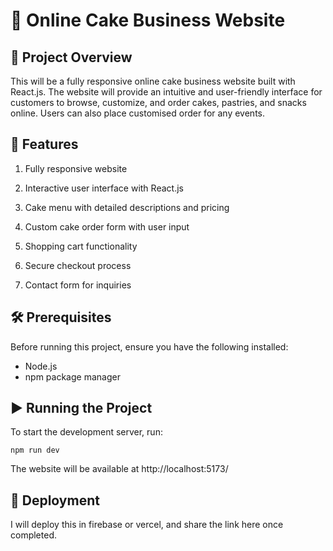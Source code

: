 # 🍰 Online Cake Business Website

## 📌 Project Overview

This will be a fully responsive online cake business website built with React.js. The website will provide an intuitive and user-friendly interface for customers to browse, customize, and order cakes, pastries, and snacks online. Users can also place customised order for any events.

## 🚀 Features

1. Fully responsive website

2. Interactive user interface with React.js

3. Cake menu with detailed descriptions and pricing

4. Custom cake order form with user input

5. Shopping cart functionality

6. Secure checkout process

7. Contact form for inquiries

## 🛠️ Prerequisites

Before running this project, ensure you have the following installed:

* Node.js
* npm package manager


## ▶️ Running the Project

To start the development server, run:

```
npm run dev

```
The website will be available at http://localhost:5173/


## 🚀 Deployment

I will deploy this in firebase or vercel, and share the link here once completed.